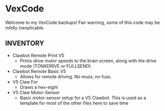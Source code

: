 # VexCode

Welcome to my VexCode backups! Fair warning, some of this code may be mildly inexplicable.

## INVENTORY

* Clawbot Remote Print V5 
  *  Prints drive motor speeds to the brain screen, along with the drive mode (TONKDRIVE or FULLSEND).
* Clawbot Remote Basic V5 
  *  Allows for remote driving. No muss, no fuss.
*  V5 Claw For
	*  Draws a hex-eight
*  V5 Claw Motor-Sensor
	*  Basic motor-sensor setup for a V5 Clawbot. This is used as a template for most of the other files here to save time
